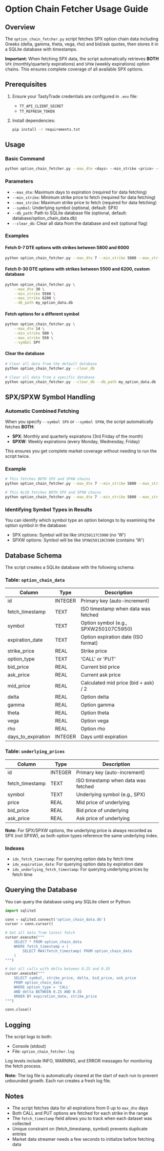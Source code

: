 # Option Chain Fetcher Usage Guide

## Overview
The `option_chain_fetcher.py` script fetches SPX option chain data including Greeks (delta, gamma, theta, vega, rho) and bid/ask quotes, then stores it in a SQLite database with timestamps.

**Important:** When fetching SPX data, the script automatically retrieves **BOTH** `SPX` (monthly/quarterly expirations) and `SPXW` (weekly expirations) option chains. This ensures complete coverage of all available SPX options.

## Prerequisites
1. Ensure your TastyTrade credentials are configured in `.env` file:
   - `TT_API_CLIENT_SECRET`
   - `TT_REFRESH_TOKEN`

2. Install dependencies:
   ```bash
   pip install -r requirements.txt
   ```

## Usage

### Basic Command
```bash
python option_chain_fetcher.py --max_dte <days> --min_strike <price> --max_strike <price>
```

### Parameters
- `--max_dte`: Maximum days to expiration (required for data fetching)
- `--min_strike`: Minimum strike price to fetch (required for data fetching)
- `--max_strike`: Maximum strike price to fetch (required for data fetching)
- `--symbol`: Underlying symbol (optional, default: SPX)
- `--db_path`: Path to SQLite database file (optional, default: database/option_chain_data.db)
- `--clear_db`: Clear all data from the database and exit (optional flag)

### Examples

#### Fetch 0-7 DTE options with strikes between 5800 and 6000
```bash
python option_chain_fetcher.py --max_dte 7 --min_strike 5800 --max_strike 6000
```

#### Fetch 0-30 DTE options with strikes between 5500 and 6200, custom database
```bash
python option_chain_fetcher.py \
    --max_dte 30 \
    --min_strike 5500 \
    --max_strike 6200 \
    --db_path my_option_data.db
```

#### Fetch options for a different symbol
```bash
python option_chain_fetcher.py \
    --max_dte 14 \
    --min_strike 500 \
    --max_strike 550 \
    --symbol SPY
```

#### Clear the database
```bash
# Clear all data from the default database
python option_chain_fetcher.py --clear_db

# Clear all data from a specific database
python option_chain_fetcher.py --clear_db --db_path my_option_data.db
```

## SPX/SPXW Symbol Handling

### Automatic Combined Fetching
When you specify `--symbol SPX` or `--symbol SPXW`, the script automatically fetches **BOTH**:
- **SPX**: Monthly and quarterly expirations (3rd Friday of the month)
- **SPXW**: Weekly expirations (every Monday, Wednesday, Friday)

This ensures you get complete market coverage without needing to run the script twice.

### Example
```bash
# This fetches BOTH SPX and SPXW chains
python option_chain_fetcher.py --max_dte 7 --min_strike 5800 --max_strike 6000 --symbol SPX

# This ALSO fetches BOTH SPX and SPXW chains
python option_chain_fetcher.py --max_dte 7 --min_strike 5800 --max_strike 6000 --symbol SPXW
```

### Identifying Symbol Types in Results
You can identify which symbol type an option belongs to by examining the option symbol in the database:
- SPX options: Symbol will be like `SPX250117C5900` (no 'W')
- SPXW options: Symbol will be like `SPXW250110C5900` (contains 'W')

## Database Schema

The script creates a SQLite database with the following schema:

### Table: `option_chain_data`
| Column | Type | Description |
|--------|------|-------------|
| id | INTEGER | Primary key (auto-increment) |
| fetch_timestamp | TEXT | ISO timestamp when data was fetched |
| symbol | TEXT | Option symbol (e.g., SPXW250107C5950) |
| expiration_date | TEXT | Option expiration date (ISO format) |
| strike_price | REAL | Strike price |
| option_type | TEXT | 'CALL' or 'PUT' |
| bid_price | REAL | Current bid price |
| ask_price | REAL | Current ask price |
| mid_price | REAL | Calculated mid price (bid + ask) / 2 |
| delta | REAL | Option delta |
| gamma | REAL | Option gamma |
| theta | REAL | Option theta |
| vega | REAL | Option vega |
| rho | REAL | Option rho |
| days_to_expiration | INTEGER | Days until expiration |

### Table: `underlying_prices`
| Column | Type | Description |
|--------|------|-------------|
| id | INTEGER | Primary key (auto-increment) |
| fetch_timestamp | TEXT | ISO timestamp when data was fetched |
| symbol | TEXT | Underlying symbol (e.g., SPX) |
| price | REAL | Mid price of underlying |
| bid_price | REAL | Bid price of underlying |
| ask_price | REAL | Ask price of underlying |

**Note:** For SPX/SPXW options, the underlying price is always recorded as SPX (not SPXW), as both option types reference the same underlying index.

### Indexes
- `idx_fetch_timestamp`: For querying option data by fetch time
- `idx_expiration_date`: For querying option data by expiration date
- `idx_underlying_fetch_timestamp`: For querying underlying prices by fetch time

## Querying the Database

You can query the database using any SQLite client or Python:

```python
import sqlite3

conn = sqlite3.connect('option_chain_data.db')
cursor = conn.cursor()

# Get all data from latest fetch
cursor.execute("""
    SELECT * FROM option_chain_data 
    WHERE fetch_timestamp = (
        SELECT MAX(fetch_timestamp) FROM option_chain_data
    )
""")

# Get all calls with delta between 0.25 and 0.35
cursor.execute("""
    SELECT symbol, strike_price, delta, bid_price, ask_price
    FROM option_chain_data
    WHERE option_type = 'CALL' 
    AND delta BETWEEN 0.25 AND 0.35
    ORDER BY expiration_date, strike_price
""")

conn.close()
```

## Logging

The script logs to both:
- Console (stdout)
- File: `option_chain_fetcher.log`

Log levels include INFO, WARNING, and ERROR messages for monitoring the fetch process.

**Note:** The log file is automatically cleared at the start of each run to prevent unbounded growth. Each run creates a fresh log file.

## Notes

- The script fetches data for all expirations from 0 up to `max_dte` days
- Both CALL and PUT options are fetched for each strike in the range
- The `fetch_timestamp` field allows you to track when each dataset was collected
- Unique constraint on (fetch_timestamp, symbol) prevents duplicate entries
- Market data streamer needs a few seconds to initialize before fetching data
  
